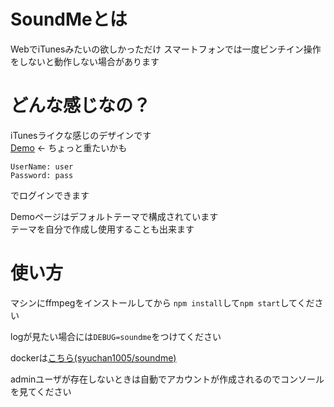 # SoundMeとは
 WebでiTunesみたいの欲しかっただけ
 スマートフォンでは一度ピンチイン操作をしないと動作しない場合があります
 
# どんな感じなの？
   iTunesライクな感じのデザインです  
   [Demo](https://sound.magitech.xyz)  <- ちょっと重たいかも
   ```text
UserName: user
Password: pass
```
   でログインできます
   
   Demoページはデフォルトテーマで構成されています  
   テーマを自分で作成し使用することも出来ます
 
# 使い方
 マシンにffmpegをインストールしてから
 `npm install`して`npm start`してください
 
 logが見たい場合には`DEBUG=soundme`をつけてください
 
 dockerは[こちら(syuchan1005/soundme)](https://hub.docker.com/r/syuchan1005/soundme/)
 
 adminユーザが存在しないときは自動でアカウントが作成されるのでコンソールを見てください
 